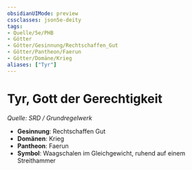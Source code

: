 ```yaml
---
obsidianUIMode: preview
cssclasses: json5e-deity
tags:
- Quelle/5e/PHB
- Götter
- Götter/Gesinnung/Rechtschaffen_Gut
- Götter/Pantheon/Faerun
- Götter/Domäne/Krieg
aliases: ["Tyr"]
---
```

# Tyr, Gott der Gerechtigkeit
*Quelle: SRD / Grundregelwerk* 

- **Gesinnung**: Rechtschaffen Gut
- **Domänen**: Krieg
- **Pantheon**: Faerun
- **Symbol**: Waagschalen im Gleichgewicht, ruhend auf einem Streithammer